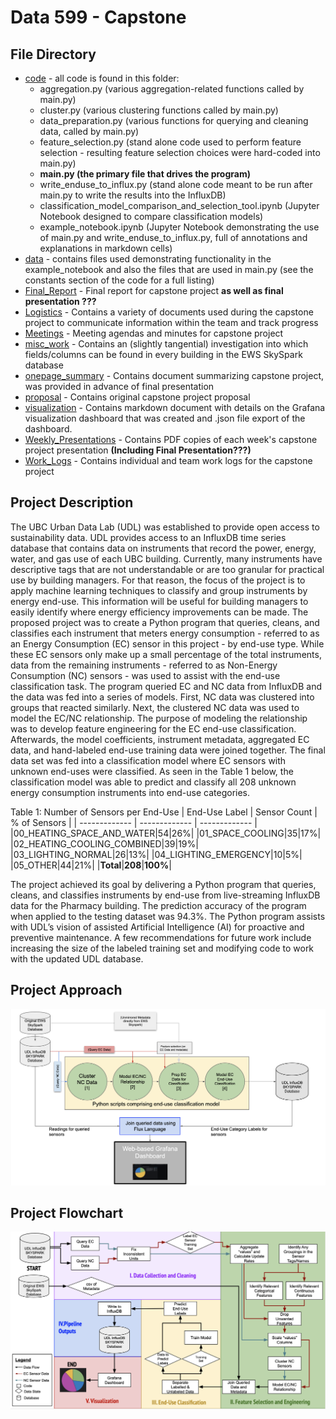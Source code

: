 # Data 599 - Capstone


## File Directory
- [code](code/) - all code is found in this folder:
  - aggregation.py (various aggregation-related functions called by main.py)
  - cluster.py (various clustering functions called by main.py)
  - data_preparation.py (various functions for querying and cleaning data, called by main.py)
  - feature_selection.py (stand alone code used to perform feature selection - resulting feature selection choices were hard-coded into main.py)
  - **main.py (the primary file that drives the program)**
  - write_enduse_to_influx.py (stand alone code meant to be run after main.py to write the results into the InfluxDB)
  - classification_model_comparison_and_selection_tool.ipynb (Jupyter Notebook designed to compare classification models)
  - example_notebook.ipynb (Jupyter Notebook demonstrating the use of main.py and write_enduse_to_influx.py, full of annotations and explanations in markdown cells)
- [data](data/) -  contains files used demonstrating functionality in the example_notebook and also the files that are used in main.py (see the constants section of the code for a full listing)
- [Final_Report](Final_Report/) - Final report for capstone project **as well as final presentation ???**
- [Logistics](Logistics/) - Contains a variety of documents used during the capstone project to communicate information within the team and track progress
- [Meetings](Meetings/) - Meeting agendas and minutes for capstone project
- [misc_work](misc_work/) - Contains an (slightly tangential) investigation into which fields/columns can be found in every building in the EWS SkySpark database
- [onepage_summary](onepage_summary/) - Contains document summarizing capstone project, was provided in advance of final presentation
- [proposal](proposal/) - Contains original capstone project proposal
- [visualization](visualization/) - Contains markdown document with details on the Grafana visualization dashboard that was created and .json file export of the dashboard.   
- [Weekly_Presentations](Weekly_Presentations/) - Contains PDF copies of each week's capstone project presentation **(Including Final Presentation???)**
- [Work_Logs](Work_Logs/) - Contains individual and team work logs for the capstone project

## Project Description
The UBC Urban Data Lab (UDL) was established to provide open access to sustainability data. UDL provides access to an InfluxDB time series database that contains data on instruments that record the power, energy, water, and gas use of each UBC building. Currently, many instruments have descriptive tags that are not understandable or are too granular for practical use by building managers. For that reason, the focus of the project is to apply machine learning techniques to classify and group instruments by energy end-use. This information will be useful for building managers to easily identify where energy efficiency improvements can be made.
The proposed project was to create a Python program that queries, cleans, and classifies each instrument that meters energy consumption - referred to as an Energy Consumption (EC) sensor in this project - by end-use type. While these EC sensors only make up a small percentage of the total instruments, data from the remaining instruments - referred to as Non-Energy Consumption (NC) sensors - was used to assist with the end-use classification task. The program queried EC and NC data from InfluxDB and the data was fed into a series of models. First, NC data was clustered into groups that reacted similarly. Next, the clustered NC data was used to model the EC/NC relationship. The purpose of modeling the relationship was to develop feature engineering for the EC end-use classification. Afterwards, the model coefficients, instrument metadata, aggregated EC data, and hand-labeled end-use training data were joined together. The final data set was fed into a classification model where EC sensors with unknown end-uses were classified. 
As seen in the Table 1 below, the classification model was able to predict and classify all 208 unknown energy consumption instruments into end-use categories.

Table 1: Number of Sensors per End-Use
| End-Use Label | Sensor Count | % of Sensors  | 
| ------------- | ------------- | ------------- |
|00_HEATING_SPACE_AND_WATER|54|26%|
|01_SPACE_COOLING|35|17%|
|02_HEATING_COOLING_COMBINED|39|19%|
|03_LIGHTING_NORMAL|26|13%|
|04_LIGHTING_EMERGENCY|10|5%|
|05_OTHER|44|21%|
|**Total**|**208**|**100%**|


The project achieved its goal by delivering a Python program that queries, cleans, and classifies instruments by end-use from live-streaming InfluxDB data for the Pharmacy building. The prediction accuracy of the program when applied to the testing dataset was 94.3%. The Python program assists with UDL’s vision of assisted Artificial Intelligence (AI) for proactive and preventive maintenance. A few recommendations for future work include increasing the size of the labeled training set and modifying code to work with the updated UDL database. 

## Project Approach
![](Logistics/Diagrams/Project_Approach.png)

## Project Flowchart
![](Logistics/Diagrams/Project_Flowchart.png)
